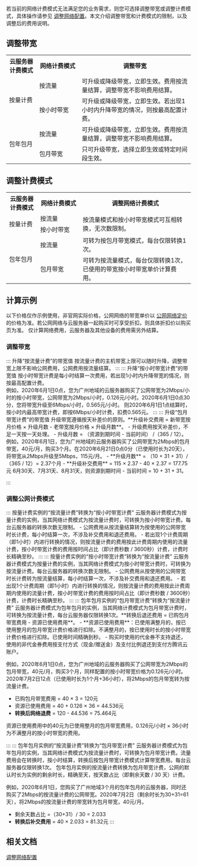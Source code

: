 若当前的网络计费模式无法满足您的业务需求，则您可选择调整带宽或调整计费模式，具体操作请参见 [调整网络配置](https://cloud.tencent.com/document/product/213/15517)。本文介绍调整带宽和计费模式的限制，以及调整后的费用说明。

## 调整带宽

<table>
<tr><th>云服务器计费模式</th><th style="width:23%">网络计费模式</th><th>调整带宽</th></tr>
<tr><td rowspan=2>按量计费</td><td>按流量</td><td>可升级或降级带宽，立即生效。费用按流量结算，调整带宽不影响费用结算。</td></tr>
<tr><td>按小时带宽</td><td>可升级或降级带宽，立即生效。若出现1小时内升降带宽的情况，则按最高配置计费。</td></tr>
<tr><td rowspan=2>包年包月</td><td>按流量</td><td>可升级或降级带宽，立即生效。费用按流量结算，调整带宽不影响费用结算。</td></tr>
<tr><td>包月带宽</td><td>只可升级带宽，选择立即生效或特定时间段生效。</td></tr>
</table>

## 调整计费模式


<table>
<tr><th>云服务器计费模式</th><th style="width:23%">网络计费模式</th><th>调整网络计费模式</th></tr>
<tr><td  rowspan=2>按量计费</td><td>按流量</td><td rowspan=2>按流量模式和按小时带宽模式可互相转换，无次数限制。</td></tr>
<tr><td>按小时带宽</td></tr>
<tr><td  rowspan=2>包年包月</td><td>按流量</td><td>可转为按包月带宽模式，每台仅限转换1次。</td></tr>
<tr><td>包月带宽</td><td>可转为按流量模式，每台仅限转换1次，已使用的带宽按小时带宽单价计算费用。</td></tr>
</table>

## 计算示例

以下价格仅作示例使用，非官网实际价格，公网网络的带宽单价以 [公网网络定价](https://buy.cloud.tencent.com/price/idc) 的价格为准。若公网网络与云服务器一起购买时可享受折扣，则具体折扣价以购买页为准。
<dx-alert infotype="explain" title="">
仅计算网络费用，云服务器及其他设备的费用需另外结算。
</dx-alert>



### 调整带宽
<dx-accordion>
::: 升降“按流量计费”的带宽值
按流量计费的主机带宽上限可以随时升降，调整带宽上限不影响公网费用，公网费用按流量结算。
:::
::: 升降“按小时带宽计费”的带宽值
按小时带宽计费是每小时结算一次费用，若出现1小时内升降带宽的情况，则按最高配置计费。<br>
例如，2020年6月1日0点，您为广州地域的云服务器购买了公网带宽为2Mbps/小时的按小时带宽，公网带宽为2Mbps/小时，0.126元/小时。2020年6月1日0点30分，您将带宽升级至6Mbps/小时，0.565元/小时。
则2020年6月1日1点结算时，按小时内最高带宽计费，即按6Mbps/小时计费，扣费0.565元。
:::
::: 升级“包月带宽计费”的带宽值
升级带宽遵循按天补差价的原则。**升级补交费用 = 新带宽按月价格 × 升级月数 - 老带宽按月价格 × 升级月数**。
<dx-alert infotype="explain" title="">
- 升级费用按天补差价，不足一天按一天处理。
- 升级月数 = （资源到期时间 - 当前时间） /（365 / 12）。
</dx-alert>
例如，2020年6月1日，您为广州地域的云服务器购买了公网带宽为2Mbps的包月带宽，40元/月，购买3个月。在2020年6月21日0点0分（已使用时长为20天），将带宽从2Mbps升级至5Mbps，115元/月。
- **升级月数** = （10 + 31 + 31）/（365 / 12）= 2.37个月
- **升级补交费用** = 115 × 2.37 - 40 × 2.37 = 177.75元
<dx-alert infotype="explain" title="">
6月30天、7月31天、8月31天，则资源到期时间 - 当前时间 = 10 + 31 + 31。
</dx-alert>


:::
</dx-accordion>

### 调整公网计费模式
<dx-accordion>
::: 按量计费实例的“按流量计费”转换为“按小时带宽计费”
云服务器计费模式为按量计费的实例，当其网络计费模式为按流量计费时，可转换为按小时带宽计费。每台云服务器的转换次数无限制。
- 公网费用从按流量结算转为按使用的公网带宽时长计费，每小时结算一次，不涉及补交费用和退还费用。
- 若出现1个计费周期（即1小时）内进行转换的情况，则按流量计费的费用按此计费周期内使用的流量计费，按小时带宽计费的费用按时间占比（即计费秒数 / 3600秒）计费，计费时长精确至秒。
:::
::: 按量计费实例的“按小时带宽计费”转换为“按流量计费”
云服务器计费模式为按量计费的实例，当其网络计费模式为按小时带宽计费时，可转换为按流量计费。每台云服务器的转换次数无限制。
- 公网费用从按使用的公网带宽时长计费转为按流量结算，每小时结算一次，不涉及补交费用和退还费用。
- 若出现1个计费周期（即1小时）内进行转换的情况，则按流量计费的费用按此计费周期内使用的流量计费，按小时带宽计费的费用按时间占比（即计费秒数 / 3600秒）计费，计费时长精确至秒。
:::
::: 包年包月实例的“包月带宽计费”转换为“按流量计费”
云服务器计费模式为包年包月的实例，当其网络计费模式为包月带宽计费时，可转换为按流量计费，每台云服务器仅限转换1次。**转换后退还费用 = 已购包月带宽费用 - 资源已使用费用**。
- **资源已使用费用**：已使用满整月的，按已使用整月的包月带宽计费价格进行扣除。不满整月的，按已使用时长的按小时带宽计费价格进行扣除。已使用时间精确到秒。
- 购买时使用的代金券不支持退还，使用的非代金券费用按支付方式（现金/赠送金）及支付比例退还到支付方腾讯云账户。

例如，2020年6月1日0点，您为广州地域的云服务器购买了公网带宽为2Mbps的包月带宽，40元/月，购买3个月，同样配置的按小时带宽价格为0.126元/小时。2020年7月2日12点（已使用时长为1个月+36小时），将2Mbps的包月带宽转为按流量计费。
- 已购包月带宽费用 = 40 × 3 = 120元
- 资源已使用费用 = 40 + 0.126 × 36 = 44.536元
- **转换后网络退费** = 120 - 44.536 = 75.464元
<dx-alert infotype="explain" title="">
 资源已使用费用中的40元为已使用整月的包月带宽费用，0.126元/小时 × 36小时为不满整月的按小时带宽的费用。
</dx-alert>


:::
:::  包年包月实例的“按流量计费”转换为“包月带宽计费”
云服务器计费模式为包年包月的实例，当其网络计费模式为按流量计费时，可转换为包月带宽计费。流量费用会在转换时，按小时结算，转换后按包月带宽计费模式计算带宽费用。每台云服务器仅限转换1次。
<dx-alert infotype="explain" title="">
包年包月实例的按流量计费转换为包月带宽计费，公网的默认时长为实例的剩余时长，精确至天，按天数占比（即剩余天数 / 30 天）计费。
</dx-alert>



例如，2020年6月1日，您购买了广州地域3个月的包年包月的云服务器，同时还购买了2Mbps的按流量计费的公网带宽。2020年7月2日（剩余时长为30+31=61天），将2Mbps的按流量计费的带宽转为包月带宽，40元/月。

- 剩余天数占比 =（30+31）/ 30 = 2.033
- **转换后补交费用** = 40 × 2.033 = 81.32元
:::
</dx-accordion>

<style>
.params{margin-bottom:0px !important}
</style>


## 相关文档
[调整网络配置](https://cloud.tencent.com/document/product/213/15517)
